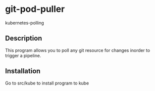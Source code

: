 # git-pod-puller
kubernetes-polling

## Description
This program allows you to poll any git resource for changes inorder to trigger a pipeline.

## Installation

Go to src/kube to install program to kube
